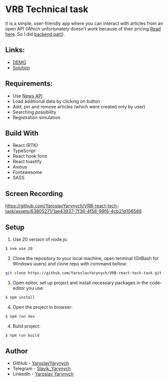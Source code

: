 # VRB Technical task

It is a simple, user-friendly app where you can interact with articles from an open API (Which unfortunately doesn't work because of their pricing [Read here](https://newsapi.org/pricing). So I did [backend part](https://github.com/YaroslavYarynych/VRB-test-task-api/tree/master)).

## Links:

- [DEMO](https://yaroslavyarynych.github.io/VRB-react-tech-task/)
- [Solution](https://github.com/YaroslavYarynych/VRB-react-tech-task.git)

## Requirements:
- Use [News API](https://newsapi.org/)
- Load additional data by clicking on button
- Add, pin and remove articles (which were created only by user)
- Searching possibility
- Registration simulation
  
## Build With

- React (RTK)
- TypeScript
- React hook form
- React toastify
- Axious
- Fontawesome
- SASS

## Screen Recording

https://github.com/YaroslavYarynych/VRB-react-tech-task/assets/63805271/1ae43937-7f36-4f58-99f6-4cb21d106586

## Setup

1. Use 20 version of node.js: <br>

```sh
$ nvm use 20
```

2. Clone the repository to your local machine, open terminal (GitBash for Windows users) and clone repo with command bellow:

```sh
git clone https://github.com/YaroslavYarynych/VRB-react-tech-task.git
```

3. Open editor, set up project and install necessary packages in the code-editor you use:

```sh
$ npm install
```

4. Open the project in browser:

```sh
$ npm run dev
```

4. Bulid project:

```sh
$ npm run build
```

## Author

- GitHub - [YaroslavYarynych](https://github.com/YaroslavYarynych)
- Telegram - [Slavik_Yarynych](https://t.me/Slavik_Yarynych)
- LinkedIn - [Yaroslav Yarynych](https://www.linkedin.com/in/yaroslav-yarynych-87856722a/)
